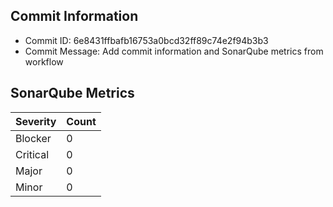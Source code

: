 ## Commit Information
- Commit ID: 6e8431ffbafb16753a0bcd32ff89c74e2f94b3b3
- Commit Message: Add commit information and SonarQube metrics from workflow
## SonarQube Metrics
| Severity | Count |
|----------|-------|
| Blocker  | 0 |
| Critical | 0 |
| Major    | 0 |
| Minor    | 0 |
